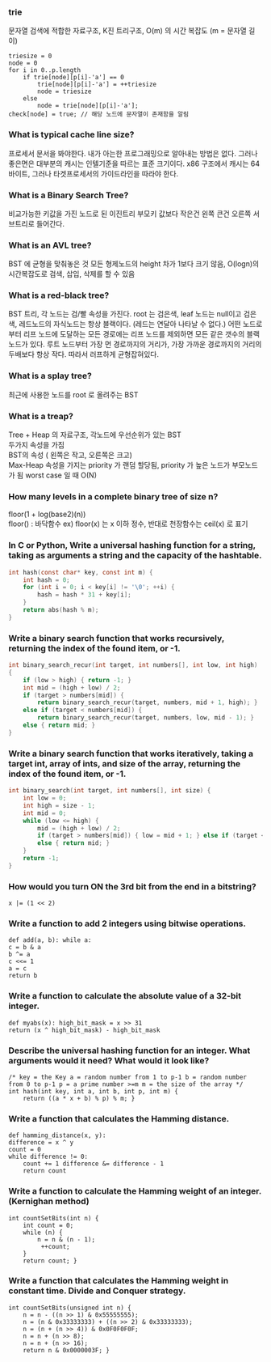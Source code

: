
### trie
문자열 검색에 적합한 자료구조, K진 트리구조, O(m) 의 시간 복잡도 (m = 문자열 길이)
```
triesize = 0
node = 0
for i in 0..p.length
    if trie[node][p[i]-'a'] == 0
        trie[node][p[i]-'a'] = ++triesize
        node = triesize
    else
        node = trie[node][p[i]-'a'];
check[node] = true; // 해당 노드에 문자열이 존재함을 알림
```

### What is typical cache line size?
프로세서 문서을 봐야한다. 내가 아는한 프로그래밍으로 알아내는 방법은 없다. 그러나 좋은면은 대부분의 캐시는 인텔기준을 따르는 표준 크기이다. x86 구조에서 캐시는 64바이트, 그러나 타겟프로세서의 가이드라인을 따라야 한다. 

### What is a Binary Search Tree?
비교가능한 키값을 가진 노드로 된 이진트리 부모키 값보다 작은건 왼쪽 큰건 오른쪽 서브트리로 들어간다.

### What is an AVL tree?
BST 에 균형을 맞춰놓은 것 모든 형제노드의 height 차가 1보다 크기 않음, O(logn)의 시간복잡도로 검색, 삽입, 삭제를 할 수 있음

### What is a red-black tree?

BST 트리, 각 노드는 검/빨 속성을 가진다. root 는 검은색, leaf 노드는 null이고 검은색, 레드노드의 자식노드는 항상 블랙이다. (레드는 연달아 나타날 수 없다.) 어떤 노드로부터 리프 노드에 도달하는 모든 경로에는 리프 노드를 제외하면 모든 같은 갯수의 블랙노드가 있다. 루트 노드부터 가장 먼 경로까지의 거리가, 가장 가까운 경로까지의 거리의 두배보다 항상 작다. 따라서 러프하게 균형잡혀있다. 

### What is a splay tree?
최근에 사용한 노드를 root 로 올려주는 BST

### What is a treap?
Tree + Heap 의 자료구조, 각노드에 우선순위가 있는 BST  
두가지 속성을 가짐  
BST의 속성 ( 왼쪽은 작고, 오른쪽은 크고)  
Max-Heap 속성을 가지는 priority 가 랜덤 할당됨, priority 가 높은 노드가 부모노드가 됨
worst case 일 때 O(N)

### How many levels in a complete binary tree of size n?
floor(1 + log(base2)(n))  
floor() : 바닥함수 ex) floor(x) 는 x 이하 정수, 반대로 천장함수는 ceil(x) 로 표기


### In C or Python, Write a universal hashing function for a string, taking as arguments a string and the capacity of the hashtable.
```c
int hash(const char* key, const int m) { 
    int hash = 0; 
    for (int i = 0; i < key[i] != '\0'; ++i) { 
        hash = hash * 31 + key[i];
    } 
    return abs(hash % m); 
}
```

### Write a binary search function that works recursively, returning the index of the found item, or -1.
```c
int binary_search_recur(int target, int numbers[], int low, int high) 
{ 
    if (low > high) { return -1; } 
    int mid = (high + low) / 2; 
    if (target > numbers[mid]) { 
        return binary_search_recur(target, numbers, mid + 1, high); } 
    else if (target < numbers[mid]) { 
        return binary_search_recur(target, numbers, low, mid - 1); } 
    else { return mid; } 
}
```

### Write a binary search function that works iteratively, taking a target int, array of ints, and size of the array, returning the index of the found item, or -1.
```c
int binary_search(int target, int numbers[], int size) { 
    int low = 0; 
    int high = size - 1; 
    int mid = 0; 
    while (low <= high) { 
        mid = (high + low) / 2; 
        if (target > numbers[mid]) { low = mid + 1; } else if (target < numbers[mid]) { high = mid - 1;} 
        else { return mid; } 
    } 
    return -1; 
}
```

### How would you turn ON the 3rd bit from the end in a bitstring?
```
x |= (1 << 2)
```

### Write a function to add 2 integers using bitwise operations.
```
def add(a, b): while a: 
c = b & a 
b ^= a 
c <<= 1 
a = c 
return b
```

### Write a function to calculate the absolute value of a 32-bit integer.
```
def myabs(x): high_bit_mask = x >> 31 
return (x ^ high_bit_mask) - high_bit_mask
```

### Describe the universal hashing function for an integer. What arguments would it need? What would it look like?
```
/* key = the Key a = random number from 1 to p-1 b = random number from 0 to p-1 p = a prime number >=m m = the size of the array */ 
int hash(int key, int a, int b, int p, int m) { 
    return ((a * x + b) % p) % m; }
```

### Write a function that calculates the Hamming distance.
```
def hamming_distance(x, y): 
difference = x ^ y 
count = 0 
while difference != 0: 
    count += 1 difference &= difference - 1 
    return count
```

### Write a function to calculate the Hamming weight of an integer. (Kernighan method)
```
int countSetBits(int n) { 
    int count = 0; 
    while (n) { 
        n = n & (n - 1);
         ++count;
    } 
    return count; }
```

### Write a function that calculates the Hamming weight in constant time. Divide and Conquer strategy.
```
int countSetBits(unsigned int n) { 
    n = n - ((n >> 1) & 0x55555555); 
    n = (n & 0x33333333) + ((n >> 2) & 0x33333333);
    n = (n + (n >> 4)) & 0x0F0F0F0F;
    n = n + (n >> 8); 
    n = n + (n >> 16); 
    return n & 0x0000003F; }
```
